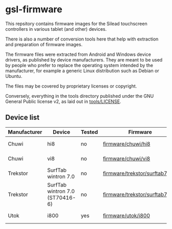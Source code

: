 gsl-firmware
============

This repsitory contains firmware images for the Silead
touchscreen controllers in various tablet (and other) devices.

There is also a number of conversion tools here that help with
extraction and preparation of firmware images.

The firmware files were extracted from Android and Windows device
drivers, as published by device manufacturers. They are meant
to be used by people who prefer to replace the operating system
intended by the manufacturer, for example a generic Linux
distribution such as Debian or Ubuntu.

The files may be covered by proprietary licenses or copyright.

Conversely, everything in the tools directory published under
the GNU General Public license v2, as laid out in
[tools/LICENSE](tools/LICENSE).


Device list
-----------

| Manufacturer  | Device                          | Tested  | Firmware                                                       | Size    | Multitouch      | Comment            |
|---------------|---------------------------------|---------|----------------------------------------------------------------|---------|-----------------|--------------------|
| Chuwi         | hi8                             |  no     | [firmware/chuwi/hi8](firmware/chuwi/hi8)                       | unknown | yes (10 points) |                    |
| Chuwi         | vi8                             |  no     | [firmware/chuwi/vi8](firmware/chuwi/vi8)                       | unknown | yes (10 points) |                    |
| Trekstor      | SurfTab wintron 7.0             |  no     | [firmware/trekstor/surftab7old](firmware/trekstor/surftab7old) | unknown | yes (10 points) | no finger tracking |
| Trekstor      | SurfTab wintron 7.0 (ST70416-6) |  no     | [firmware/trekstor/surftab7new](firmware/trekstor/surftab7new) | unknown | yes (10 points) |                    |
| Utok          | i800                            | yes     | [firmware/utok/i800](firmware/utok/i800)                       | unknown | yes ( 5 points) | some info in touch_firmware_params.txt|         
